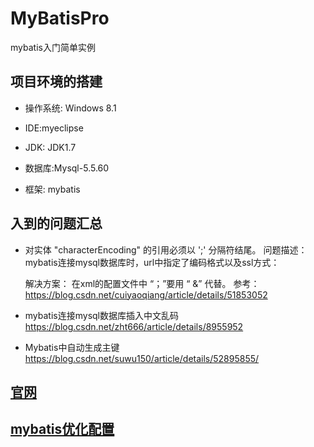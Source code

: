 # MyBatisPro

mybatis入门简单实例

## 项目环境的搭建
- 操作系统: Windows 8.1

- IDE:myeclipse

- JDK: JDK1.7

- 数据库:Mysql-5.5.60

- 框架: mybatis

## 入到的问题汇总
- 对实体 "characterEncoding" 的引用必须以 ';' 分隔符结尾。
  问题描述： 
   mybatis连接mysql数据库时，url中指定了编码格式以及ssl方式：
  <property name="url" value="jdbc:mysql://localhost:3306/mybatis?useSSL=true&characterEncoding=utf8" />

  解决方案： 
  在xml的配置文件中 “；”要用 “ &amp;” 代替。
  参考：https://blog.csdn.net/cuiyaoqiang/article/details/51853052

- mybatis连接mysql数据库插入中文乱码
https://blog.csdn.net/zht666/article/details/8955952

-  Mybatis中自动生成主键
https://blog.csdn.net/suwu150/article/details/52895855/



## [官网](http://www.mybatis.org/mybatis-3/zh/index.html)

## [mybatis优化配置](https://www.cnblogs.com/xdp-gacl/p/4264301.html)

